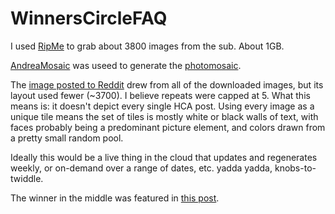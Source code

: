 # WinnersCircleFAQ
I used <a href=https://github.com/ripmeapp/ripme/wiki/How-To-Run-RipMe>RipMe</a> to grab about 3800 images from the sub. About 1GB.

<a href=http://www.andreaplanet.com/andreamosaic/>AndreaMosaic</a> was useed to generate the <a href=https://en.wikipedia.org/wiki/Photographic_mosaic>photomosaic</a>.

The <a href=https://www.reddit.com/r/HermanCainAward/comments/piim1z/winners_circle/>image posted to Reddit</a> drew from all of the downloaded images, but its layout used fewer (~3700). I believe repeats were capped at 5. What this means is: it doesn't depict every single HCA post. Using every image as a unique tile means the set of tiles is mostly white or black walls of text, with faces probably being a predominant picture element, and colors drawn from a pretty small random pool.

Ideally this would be a live thing in the cloud that updates and regenerates weekly, or on-demand over a range of dates, etc. yadda yadda, knobs-to-twiddle.

The winner in the middle was featured in <a href=https://www.reddit.com/r/HermanCainAward/comments/phsmzu/let_stupidity_work_itself_out_of_the_gene_pool/>this post</a>.
